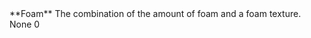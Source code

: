 <tr>
<td>**Foam**</td>
<td>The combination of the amount of foam and a foam texture.</td>
<td>None</td>
<td>0</td>
</tr>
